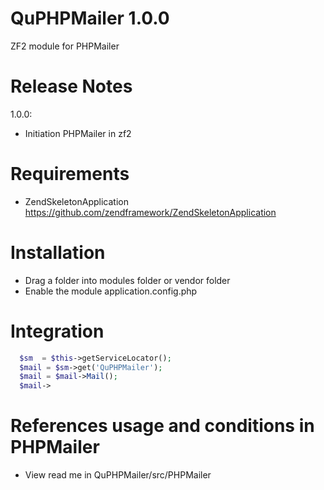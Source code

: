 QuPHPMailer 1.0.0
========================
ZF2 module for PHPMailer

Release Notes
========================

1.0.0:

- Initiation PHPMailer in zf2

Requirements
========================
- ZendSkeletonApplication https://github.com/zendframework/ZendSkeletonApplication

Installation
========================
- Drag a folder into modules folder or vendor folder
- Enable the module application.config.php

Integration
========================
```php
  $sm  = $this->getServiceLocator();
  $mail = $sm->get('QuPHPMailer');
  $mail = $mail->Mail();
  $mail->
```

References usage and conditions in PHPMailer
========================
- View read me in QuPHPMailer/src/PHPMailer
